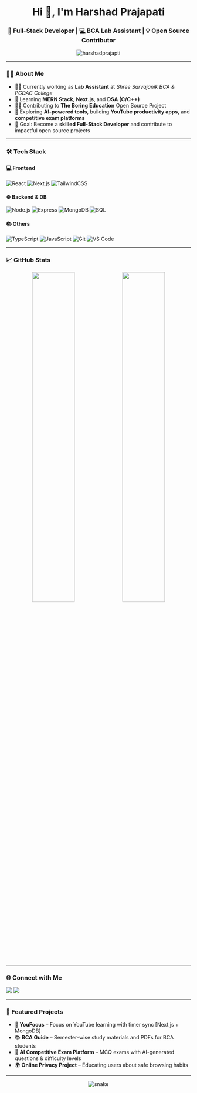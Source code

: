 <h1 align="center">Hi 👋, I'm Harshad Prajapati</h1>
<h3 align="center">🚀 Full-Stack Developer | 💻 BCA Lab Assistant | 💡 Open Source Contributor</h3>

<p align="center">
  <img src="https://komarev.com/ghpvc/?username=harshadprajapti&label=Profile%20views&color=0e75b6&style=flat" alt="harshadprajapti" />
</p>

---

### 👨‍💻 About Me

- 🧑‍💼 Currently working as **Lab Assistant** at *Shree Sarvajanik BCA & PGDAC College*
- 🌱 Learning **MERN Stack**, **Next.js**, and **DSA (C/C++)**
- 👨‍🏫 Contributing to **The Boring Education** Open Source Project
- 🧠 Exploring **AI-powered tools**, building **YouTube productivity apps**, and **competitive exam platforms**
- 🎯 Goal: Become a **skilled Full-Stack Developer** and contribute to impactful open source projects

---

### 🛠️ Tech Stack

#### 💻 Frontend
![React](https://img.shields.io/badge/-React-61DAFB?logo=react&logoColor=white&style=flat)
![Next.js](https://img.shields.io/badge/-Next.js-000?logo=next.js&style=flat)
![TailwindCSS](https://img.shields.io/badge/-TailwindCSS-06B6D4?logo=tailwind-css&logoColor=white&style=flat)

#### ⚙️ Backend & DB
![Node.js](https://img.shields.io/badge/-Node.js-339933?logo=node.js&logoColor=white&style=flat)
![Express](https://img.shields.io/badge/-Express.js-000000?logo=express&style=flat)
![MongoDB](https://img.shields.io/badge/-MongoDB-47A248?logo=mongodb&style=flat)
![SQL](https://img.shields.io/badge/-SQL-4479A1?logo=mysql&logoColor=white&style=flat)

#### 📚 Others
![TypeScript](https://img.shields.io/badge/-TypeScript-3178C6?logo=typescript&logoColor=white&style=flat)
![JavaScript](https://img.shields.io/badge/-JavaScript-F7DF1E?logo=javascript&logoColor=black&style=flat)
![Git](https://img.shields.io/badge/-Git-F05032?logo=git&logoColor=white&style=flat)
![VS Code](https://img.shields.io/badge/-VSCode-007ACC?logo=visual-studio-code&style=flat)

---

### 📈 GitHub Stats

<p align="center">
  <img width="48%" src="https://github-readme-stats.vercel.app/api?username=harshadprajapti&show_icons=true&theme=radical" />
  <img width="48%" src="https://github-readme-streak-stats.herokuapp.com?user=harshadprajapti&theme=radical" />
</p>

---

### 🌐 Connect with Me

<p>
  <a href="https://www.linkedin.com/in/harshadprajapti" target="_blank"><img src="https://img.shields.io/badge/-LinkedIn-blue?style=flat&logo=linkedin" /></a>
  <a href="mailto:your-email@example.com"><img src="https://img.shields.io/badge/-Email-EA4335?style=flat&logo=gmail&logoColor=white" /></a>
</p>

---

### 🧩 Featured Projects

- 🎥 **YouFocus** – Focus on YouTube learning with timer sync [Next.js + MongoDB]
- 📚 **BCA Guide** – Semester-wise study materials and PDFs for BCA students
- 🧪 **AI Competitive Exam Platform** – MCQ exams with AI-generated questions & difficulty levels
- 🌍 **Online Privacy Project** – Educating users about safe browsing habits

---

<p align="center">
  <img src="https://raw.githubusercontent.com/harshadprajapti/harshadprajapti/output/github-contribution-grid-snake.svg" alt="snake"/>
</p>
